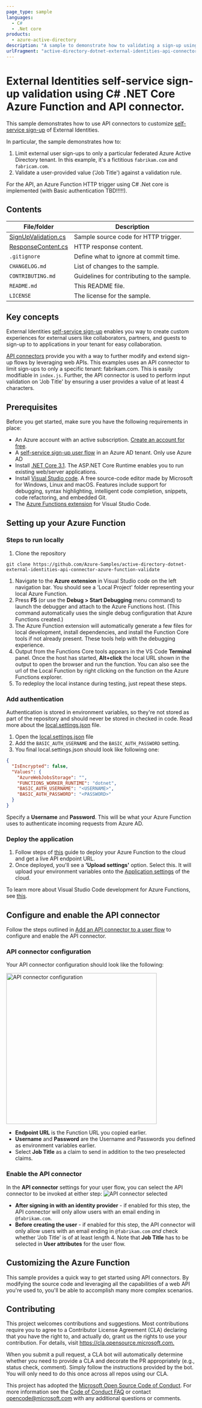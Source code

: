 ```yaml
---
page_type: sample
languages:
  - C#
  - .Net core
products:
  - azure-active-directory
description: "A sample to demonstrate how to validating a sign-up using a C# Azure Function and API connectors"
urlFragment: "active-directory-dotnet-external-identities-api-connector-azure-function-validate"
---
```


# External Identities self-service sign-up validation using C# .NET Core Azure Function and API connector.

This sample demonstrates how to use API connectors to customize [self-service sign-up](https://docs.microsoft.com/azure/active-directory/b2b/self-service-sign-up-overview) of External Identities.

In particular, the sample demonstrates how to:

1. Limit external user sign-ups to only a particular federated Azure Active Directory tenant. In this example, it's a fictitious `fabrikam.com` and `fabricam.com`.
1. Validate a user-provided value ('Job Title') against a validation rule.

For the API, an Azure Function HTTP trigger using C# .Net core is implemented (with Basic authentication TBD!!!!!).

## Contents

| File/folder                 | Description                                |
| --------------------------- | ------------------------------------------ |
| [SignUpValidation.cs](SignUpValidation.cs)      | Sample source code for HTTP trigger.       |
| [ResponseContent.cs](ResponseContent.cs)      | HTTP response content.       |
| `.gitignore`                | Define what to ignore at commit time.      |
| `CHANGELOG.md`              | List of changes to the sample.             |
| `CONTRIBUTING.md`           | Guidelines for contributing to the sample. |
| `README.md`                 | This README file.                          |
| `LICENSE`                   | The license for the sample.                |

## Key concepts

External Identities [self-service sign-up](https://docs.microsoft.com/azure/active-directory/b2b/self-service-sign-up-overview) enables you way to create custom experiences for external users like collaborators, partners, and guests to sign-up to to applications in your tenant for easy collaboration.

[API connectors](https://docs.microsoft.com/azure/active-directory/b2b/api-connectors-overview) provide you with a way to further modify and extend sign-up flows by leveraging web APIs. This examples uses an API connector to limit sign-ups to only a specific tenant: fabrikam.com. This is easily modifiable in `index.js`. Further, the API connector is used to perform input validation on 'Job Title' by ensuring a user provides a value of at least 4 characters.

## Prerequisites

Before you get started, make sure you have the following requirements in place:

- An Azure account with an active subscription. [Create an account for free](https://azure.microsoft.com/free/?ref=microsoft.com&utm_source=microsoft.com&utm_medium=docs&utm_campaign=visualstudio).
- A [self-service sign-up user flow](https://docs.microsoft.com/azure/active-directory/b2b/self-service-sign-up-user-flow) in an Azure AD tenant. Only use Azure AD
- Install [.NET Core 3.1](https://dotnet.microsoft.com/download/dotnet-core/3.1). The ASP.NET Core Runtime enables you to run existing web/server applications. 
- Install [Visual Studio code](https://code.visualstudio.com). A free source-code editor made by Microsoft for Windows, Linux and macOS. Features include support for debugging, syntax highlighting, intelligent code completion, snippets, code refactoring, and embedded Git.
- The [Azure Functions extension](https://marketplace.visualstudio.com/items?itemName=ms-azuretools.vscode-azurefunctions) for Visual Studio Code.

## Setting up your Azure Function

### Steps to run locally

1. Clone the repository

```console
git clone https://github.com/Azure-Samples/active-directory-dotnet-external-identities-api-connector-azure-function-validate
```

1. Navigate to the **Azure extension** in Visual Studio code on the left navigation bar. You should see a 'Local Project' folder representing your local Azure Function.
1. Press **F5** (or use the **Debug > Start Debugging** menu command) to launch the debugger and attach to the Azure Functions host. (This command automatically uses the single debug configuration that Azure Functions created.)
1. The Azure Function extension will automatically generate a few files for local development, install dependencies, and install the Function Core tools if not already present. These tools help with the debugging experience.
1. Output from the Functions Core tools appears in the VS Code **Terminal** panel. Once the host has started, **Alt+click** the local URL shown in the output to open the browser and run the function. You can also see the url of the Local Function by right clicking on the function on the Azure Functions explorer.
1. To redeploy the local instance during testing, just repeat these steps.

### Add authentication

Authentication is stored in environment variables, so they're not stored as part of the repository and should never be stored in checked in code. Read more about the [local.settings.json](https://docs.microsoft.com/azure/azure-functions/functions-run-local?tabs=macos%2Ccsharp%2Cbash#local-settings-file) file.

1. Open the [local.settings.json](local.settings.json) file
1. Add the `BASIC_AUTH_USERNAME` and the `BASIC_AUTH_PASSWORD` setting.
1. You final local.settings.json should look like following one:

```json
{
  "IsEncrypted": false,
  "Values": {
    "AzureWebJobsStorage": "",
    "FUNCTIONS_WORKER_RUNTIME": "dotnet",
    "BASIC_AUTH_USERNAME": "<USERNAME>",
    "BASIC_AUTH_PASSWORD": "<PASSWORD>"
  }
}
```

Specify a **Username** and **Password**. This will be what your Azure Function uses to authenticate incoming requests from Azure AD.

### Deploy the application

1. Follow steps of [this](https://docs.microsoft.com/en-us/azure/azure-functions/functions-develop-vs-code?tabs=csharp#publish-to-azure) guide to deploy your Azure Function to the cloud and get a live API endpoint URL.
1. Once deployed, you'll see a **'Upload settings'** option. Select this. It will upload your environment variables onto the [Application settings](https://docs.microsoft.com/azure/azure-functions/functions-develop-vs-code?tabs=csharp#application-settings-in-azure) of the cloud.

To learn more about Visual Studio Code development for Azure Functions, see [this](https://docs.microsoft.com/azure/azure-functions/functions-develop-vs-code?tabs=csharp#republish-project-files).

## Configure and enable the API connector

Follow the steps outlined in [Add an API connector to a user flow](https://aka.ms/ExtIdAddAPIConnector) to configure and enable the API connector.

### API connector configuration

Your API connector configuration should look like the following:

<img src="media/api-connector-configuration.png" alt="API connector configuration"
    title="API connector configuration" width="400" />

- **Endpoint URL** is the Function URL you copied earlier.
- **Username** and **Password** are the Username and Passwords you defined as environment variables earlier.
- Select **Job Title** as a claim to send in addition to the two preselected claims.

### Enable the API connector

In the **API connector** settings for your user flow, you can select the API connector to be invoked at either step:
![API connector selected](media/api-connector-selected.png)

- **After signing in with an identity provider** - if enabled for this step, the API connector will only allow users with an email ending in `@fabrikam.com`.
- **Before creating the user** - if enabled for this step, the API connector will only allow users with an email ending in `@fabrikam.com` _and_ check whether 'Job Title' is of at least length 4. Note that **Job Title** has to be selected in **User attributes** for the user flow.

## Customizing the Azure Function

This sample provides a quick way to get started using API connectors. By modifying the source code and leveraging all the capabilities of a web API you're used to, you'll be able to accomplish many more complex scenarios.

## Contributing

This project welcomes contributions and suggestions. Most contributions require you to agree to a
Contributor License Agreement (CLA) declaring that you have the right to, and actually do, grant us
the rights to use your contribution. For details, visit <https://cla.opensource.microsoft.com.>

When you submit a pull request, a CLA bot will automatically determine whether you need to provide
a CLA and decorate the PR appropriately (e.g., status check, comment). Simply follow the instructions
provided by the bot. You will only need to do this once across all repos using our CLA.

This project has adopted the [Microsoft Open Source Code of Conduct](https://opensource.microsoft.com/codeofconduct/).
For more information see the [Code of Conduct FAQ](https://opensource.microsoft.com/codeofconduct/faq/) or
contact [opencode@microsoft.com](mailto:opencode@microsoft.com) with any additional questions or comments.
